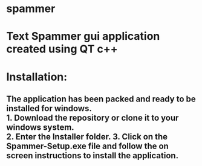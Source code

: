 # spammer
 <h1>Text Spammer gui application created using QT c++</h1>

 <h1>Installation:</h1>
 <h2>The application has been packed and ready to be installed for windows.<br>
1. Download the repository or clone it to your windows system.<br>
  2. Enter the Installer folder.
  3. Click on the Spammer-Setup.exe file and follow the on screen instructions to install the application.
 </h2>
